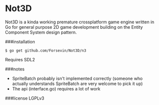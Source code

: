 Not3D
=====

Not3D is a kinda working premature crossplatform game engine written in Go for general purpose 2D game development building on the Entity Component System design pattern. 


###installation

`$ go get github.com/Forsevin/Not3D/n3`

Requires SDL2

###notes
* SpriteBatch probably isn't implemented correctly (someone who actually understands SpriteBatch are very welcome to pick it up)
* The api (interface.go) requires a lot of work

###license
LGPLv3
